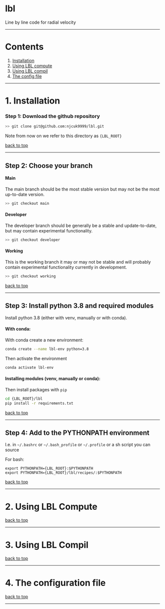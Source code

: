 # lbl
Line by line code for radial velocity

---

# Contents

1. [Installation](#1-installation)
2. [Using LBL compute](#2-using-lbl-compute)
3. [Using LBL compil](#3-using-lbl-compil)
4. [The config file](#4-the-configuration-file)

---

# 1. Installation
### Step 1: Download the github repository
```bash
>> git clone git@github.com:njcuk9999/lbl.git
```

Note from now on we refer to this directory as `{LBL_ROOT}`

[back to top](#contents)

---

## Step 2: Choose your branch
#### Main
The main branch should be the most stable version but may not be the most
up-to-date version.
```bash
>> git checkout main
```

#### Developer
The developer branch should be generally be a stable and update-to-date, but
may contain experimental functionality.
```bash
>> git checkout developer
```

#### Working
This is the working branch it may or may not be stable and will probably contain
experimental functionality currently in development.
```bash
>> git checkout working
```

[back to top](#contents)

---

## Step 3: Install python 3.8 and required modules
Install python 3.8 (either with venv, manually or with conda).

#### With conda:
With conda create a new environment:
```bash
conda create --name lbl-env python=3.8
```
Then activate the environment
```bash
conda activate lbl-env
```

#### Installing modules (venv, manually or conda):
Then install packages with `pip`
```bash
cd {LBL_ROOT}/lbl
pip install -r requirements.txt
```

[back to top](#contents)

---

## Step 4: Add to the PYTHONPATH environment

I.e. in `~/.bashrc` or `~/.bash_profile` or `~/.profile` or a sh script you 
can source

For bash:
```shell
export PYTHONPATH={LBL_ROOT}:$PYTHONPATH
export PYTHONPATH={LBL_ROOT}/lbl/recipes/:$PYTHONPATH
```

[back to top](#contents)

---

# 2. Using LBL Compute

[back to top](#contents)

---

# 3. Using LBL Compil

[back to top](#contents)

---

# 4. The configuration file


[back to top](#contents)

---